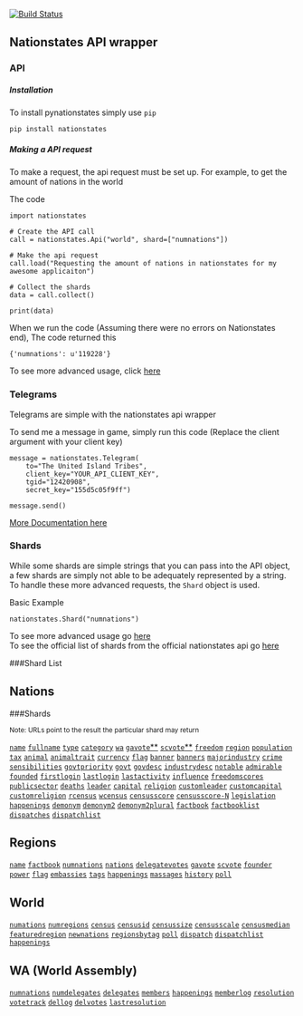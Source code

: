[![Build Status](https://travis-ci.org/Dolphman/pynationstates.svg)](https://travis-ci.org/Dolphman/pynationstates)


Nationstates API wrapper
---

### API

##### Installation

To install pynationstates simply use `pip`

    pip install nationstates


##### Making a API request

To make a request, the api request must be set up. For example, to get the amount of nations in the world

The code

    import nationstates

    # Create the API call
    call = nationstates.Api("world", shard=["numnations"])
    
    # Make the api request
    call.load("Requesting the amount of nations in nationstates for my awesome applicaiton")

    # Collect the shards
    data = call.collect()

    print(data)

When we run the code (Assuming there were no errors on Nationstates end), The code returned this

    {'numnations': u'119228'}

To see more advanced usage, click [here](https://github.com/Dolphman/pynationstates/blob/master/Documentation/ApiCall.md)


### Telegrams

Telegrams are simple with the nationstates api wrapper

To send me a message in game, simply run this code (Replace the client argument with your client key)

    message = nationstates.Telegram(
        to="The United Island Tribes",
        client_key="YOUR_API_CLIENT_KEY",
        tgid="12420908",
        secret_key="155d5c05f9ff")

    message.send()

[More Documentation here](https://github.com/Dolphman/pynationstates/blob/master/Documentation/telegram.md)
 

### Shards

While some shards are simple strings that you can pass into the API object, a few shards are simply not able to be adequately represented by a string. To handle these more advanced requests, the `Shard` object is used.

Basic Example

    nationstates.Shard("numnations")


To see more advanced usage go [here](https://github.com/Dolphman/pynationstates/blob/master/Documentation/shards.md)<br>
To see the official list of shards from the official nationstates api go [here](https://www.nationstates.net/pages/api.html) 

###Shard List

Nations 
---

###Shards

<sub>Note: URLs point to the result the particular shard may return<br>




[`name`](https://www.nationstates.net/cgi-bin/api.cgi?nation=testlandia&q=name)
[`fullname`](https://www.nationstates.net/cgi-bin/api.cgi?nation=testlandia&q=fullname)
[`type`](https://www.nationstates.net/cgi-bin/api.cgi?nation=testlandia&q=type)
[`category`](https://www.nationstates.net/cgi-bin/api.cgi?nation=testlandia&q=category)
[`wa`](https://www.nationstates.net/cgi-bin/api.cgi?nation=testlandia&q=wa)
[`gavote`**](https://www.nationstates.net/cgi-bin/api.cgi?nation=testlandia&q=gavote)
[`scvote`\*\*](https://www.nationstates.net/cgi-bin/api.cgi?nation=testlandia&q=scvote)
[`freedom`](https://www.nationstates.net/cgi-bin/api.cgi?nation=testlandia&q=freedom)
[`region`](https://www.nationstates.net/cgi-bin/api.cgi?nation=testlandia&q=region)
[`population`](https://www.nationstates.net/cgi-bin/api.cgi?nation=testlandia&q=population)
[`tax`](https://www.nationstates.net/cgi-bin/api.cgi?nation=testlandia&q=tax)
[`animal`](https://www.nationstates.net/cgi-bin/api.cgi?nation=testlandia&q=animal)
[`animaltrait`](https://www.nationstates.net/cgi-bin/api.cgi?nation=testlandia&q=animaltrait)
[`currency`](https://www.nationstates.net/cgi-bin/api.cgi?nation=testlandia&q=currency)
[`flag`](https://www.nationstates.net/cgi-bin/api.cgi?nation=testlandia&q=flag)
[`banner`](https://www.nationstates.net/cgi-bin/api.cgi?nation=testlandia&q=banner)
[`banners`](https://www.nationstates.net/cgi-bin/api.cgi?nation=testlandia&q=banners)
[`majorindustry`](https://www.nationstates.net/cgi-bin/api.cgi?nation=testlandia&q=majorindustry)
[`crime`](https://www.nationstates.net/cgi-bin/api.cgi?nation=testlandia&q=crime)
[`sensibilities`](https://www.nationstates.net/cgi-bin/api.cgi?nation=testlandia&q=sensibilities)
[`govtpriority`](https://www.nationstates.net/cgi-bin/api.cgi?nation=testlandia&q=govtpriority)
[`govt`](https://www.nationstates.net/cgi-bin/api.cgi?nation=testlandia&q=govt)
[`govdesc`](https://www.nationstates.net/cgi-bin/api.cgi?nation=testlandia&q=govtdesc)
[`industrydesc`](https://www.nationstates.net/cgi-bin/api.cgi?nation=testlandia&q=industrydesc)
[`notable`](https://www.nationstates.net/cgi-bin/api.cgi?nation=testlandia&q=notable)
[`admirable`](https://www.nationstates.net/cgi-bin/api.cgi?nation=testlandia&q=admirable)
[`founded`](https://www.nationstates.net/cgi-bin/api.cgi?nation=testlandia&q=founded)
[`firstlogin`](https://www.nationstates.net/cgi-bin/api.cgi?nation=testlandia&q=firstlogin)
[`lastlogin`](https://www.nationstates.net/cgi-bin/api.cgi?nation=testlandia&q=lastlogin)
[`lastactivity`](https://www.nationstates.net/cgi-bin/api.cgi?nation=testlandia&q=lastactivity)
[`influence`](https://www.nationstates.net/cgi-bin/api.cgi?nation=testlandia&q=influence)
[`freedomscores`](https://www.nationstates.net/cgi-bin/api.cgi?nation=testlandia&q=freedomscores)
[`publicsector`](https://www.nationstates.net/cgi-bin/api.cgi?nation=testlandia&q=publicsector)
[`deaths`](https://www.nationstates.net/cgi-bin/api.cgi?nation=testlandia&q=deaths)
[`leader`](https://www.nationstates.net/cgi-bin/api.cgi?nation=testlandia&q=leader)
[`capital`](https://www.nationstates.net/cgi-bin/api.cgi?nation=testlandia&q=capital)
[`religion`](https://www.nationstates.net/cgi-bin/api.cgi?nation=testlandia&q=religion)
[`customleader`](https://www.nationstates.net/cgi-bin/api.cgi?nation=testlandia&q=customleader)
[`customcapital`](https://www.nationstates.net/cgi-bin/api.cgi?nation=testlandia&q=customcapital)
[`customreligion`](https://www.nationstates.net/cgi-bin/api.cgi?nation=testlandia&q=customreligion)
[`rcensus`](https://www.nationstates.net/cgi-bin/api.cgi?nation=testlandia&q=rcensus)
[`wcensus`](https://www.nationstates.net/cgi-bin/api.cgi?nation=testlandia&q=wcensus)
[`censusscore`](https://www.nationstates.net/cgi-bin/api.cgi?nation=testlandia&q=censusscore)
[`censusscore-N`](https://www.nationstates.net/cgi-bin/api.cgi?nation=testlandia&q=censusscore-66)
[`legislation`](https://www.nationstates.net/cgi-bin/api.cgi?nation=testlandia&q=legislation)
[`happenings`](https://www.nationstates.net/cgi-bin/api.cgi?nation=testlandia&q=happenings)
[`demonym`](https://www.nationstates.net/cgi-bin/api.cgi?nation=testlandia&q=demonym)
[`demonym2`](https://www.nationstates.net/cgi-bin/api.cgi?nation=testlandia&q=demonym2)
[`demonym2plural`](https://www.nationstates.net/cgi-bin/api.cgi?nation=testlandia&q=demonym2plural)
[`factbook`](https://www.nationstates.net/cgi-bin/api.cgi?nation=testlandia&q=factbooks)
[`factbooklist`](https://www.nationstates.net/cgi-bin/api.cgi?nation=testlandia&q=factbooklist)
[`dispatches`](https://www.nationstates.net/cgi-bin/api.cgi?nation=testlandia&q=dispatches)
[`dispatchlist`](https://www.nationstates.net/cgi-bin/api.cgi?nation=testlandia&q=dispatchlist)


Regions
---

[`name`](https://www.nationstates.net/cgi-bin/api.cgi?region=the_rejected_realms&q=name)
[`factbook`](https://www.nationstates.net/cgi-bin/api.cgi?region=the_rejected_realms&q=factbook)
[`numnations`](https://www.nationstates.net/cgi-bin/api.cgi?region=the_rejected_realms&q=numnations)
[`nations`](https://www.nationstates.net/cgi-bin/api.cgi?region=the_rejected_realms&q=nations)
[`delegatevotes`](https://www.nationstates.net/cgi-bin/api.cgi?region=the_rejected_realms&q=delegate)
[`gavote`](https://www.nationstates.net/cgi-bin/api.cgi?region=the_rejected_realms&q=gavote)
[`scvote`](https://www.nationstates.net/cgi-bin/api.cgi?region=the_rejected_realms&q=scvote)
[`founder`](https://www.nationstates.net/cgi-bin/api.cgi?region=the_rejected_realms&q=founder)
[`power`](https://www.nationstates.net/cgi-bin/api.cgi?region=the_rejected_realms&q=power)
[`flag`](https://www.nationstates.net/cgi-bin/api.cgi?region=the_rejected_realms&q=flag)
[`embassies`](https://www.nationstates.net/cgi-bin/api.cgi?region=the_rejected_realms&q=embassies)
[`tags`](https://www.nationstates.net/cgi-bin/api.cgi?region=the_rejected_realms&q=tags)
[`happenings`](https://www.nationstates.net/cgi-bin/api.cgi?region=the_rejected_realms&q=happenings)
[`massages`](https://www.nationstates.net/cgi-bin/api.cgi?region=the_rejected_realms&q=messages;offset=75)
[`history`](https://www.nationstates.net/cgi-bin/api.cgi?region=the_rejected_realms&q=history)
[`poll`](https://www.nationstates.net/cgi-bin/api.cgi?region=the_rejected_realms&q=poll)

World
---

[`numations`](https://www.nationstates.net/cgi-bin/api.cgi?q=numnations)
[`numregions`](https://www.nationstates.net/cgi-bin/api.cgi?q=numregions)
[`census`](https://www.nationstates.net/cgi-bin/api.cgi?q=census)
[`censusid`](https://www.nationstates.net/cgi-bin/api.cgi?q=censusid)
[`censussize`](https://www.nationstates.net/cgi-bin/api.cgi?q=censussize)
[`censusscale`](https://www.nationstates.net/cgi-bin/api.cgi?q=censusscale)
[`censusmedian`](https://www.nationstates.net/cgi-bin/api.cgi?q=censusmedian)
[`featuredregion`](https://www.nationstates.net/cgi-bin/api.cgi?q=featuredregion)
[`newnations`](https://www.nationstates.net/cgi-bin/api.cgi?q=newnations)
[`regionsbytag`](https://www.nationstates.net/cgi-bin/api.cgi?q=regionsbytag)
[`poll`](https://www.nationstates.net/cgi-bin/api.cgi?q=poll)
[`dispatch`](https://www.nationstates.net/cgi-bin/api.cgi?q=dispatch)
[`dispatchlist`](https://www.nationstates.net/cgi-bin/api.cgi?q=dispatchlist)
[`happenings`](https://www.nationstates.net/cgi-bin/api.cgi?q=happenings)

WA (World Assembly)
---

[`numnations`](https://www.nationstates.net/cgi-bin/api.cgi?wa=1&q=numnations)
[`numdelegates`](https://www.nationstates.net/cgi-bin/api.cgi?wa=1&q=numdelegates)
[`delegates`](https://www.nationstates.net/cgi-bin/api.cgi?wa=1&q=delegates)
[`members`](https://www.nationstates.net/cgi-bin/api.cgi?wa=1&q=members)
[`happenings`](https://www.nationstates.net/cgi-bin/api.cgi?wa=1&q=happenings)
[`memberlog`](https://www.nationstates.net/cgi-bin/api.cgi?wa=1&q=memberlog)
[`resolution`](https://www.nationstates.net/cgi-bin/api.cgi?wa=1&q=resolution)
[`votetrack`](https://www.nationstates.net/cgi-bin/api.cgi?wa=1&q=votetrack)
[`dellog`](https://www.nationstates.net/cgi-bin/api.cgi?wa=1&q=dellog)
[`delvotes`](https://www.nationstates.net/cgi-bin/api.cgi?wa=1&q=delvotes)
[`lastresolution`](https://www.nationstates.net/cgi-bin/api.cgi?wa=1&q=lastresolution)